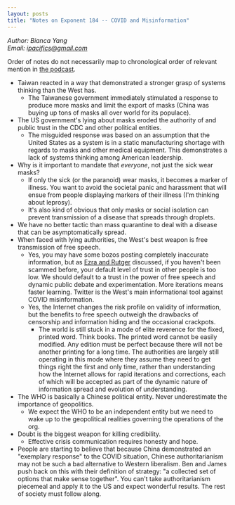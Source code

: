 ```yaml
---
layout: posts
title: "Notes on Exponent 184 -- COVID and Misinformation"
---
```

*Author: Bianca Yang*<br>
*Email: <a href="mailto:ipacifics@gmail.com?subject=Hello from the XDRT Blog">ipacifics@gmail.com</a>*<br>

Order of notes do not necessarily map to chronological order of relevant mention
in [the podcast](https://exponent.fm/episode-184-good-is-better-than-perfect/).


* Taiwan reacted in a way that demonstrated a stronger grasp of systems thinking
than the West has.
  * The Taiwanese government immediately stimulated a response to produce more
  masks and limit the export of masks (China was buying up tons of masks all
  over world for its populace).
* The US government's lying about masks eroded the authority of and public trust
in the CDC and other political entities.
  * The misguided response was based on an assumption that the United
  States as a system is in a static manufacturing shortage with regards to masks
  and other medical equipment. This demonstrates a lack of systems thinking
  among American leadership.
* Why is it important to mandate that *everyone*, not just the sick wear masks?
  * If only the sick (or the paranoid) wear masks, it becomes a marker of
  illness. You want to avoid the societal panic and harassment that will ensue
  from people displaying markers of their illness (I'm thinking about leprosy).
  * It's also kind of obvious that only masks or social isolation can prevent
  transmission of a disease that spreads through droplets.
* We have no better tactic than mass quarantine to deal with a disease that can
be asymptomatically spread.
* When faced with lying authorities, the West's best weapon is free
transmission of free speech.
  * Yes, you may have some bozos posting completely inaccurate information, but
  as [Ezra and
  Rutger](https://www.stitcher.com/podcast/the-ezra-klein-show/e/62717474)
  discussed, if you haven't been scammed before, your default level of trust in
  other people is too low. We should default to a trust in the power of free
  speech and dynamic public debate and experimentation. More iterations means
  faster learning. Twitter is the West's main informational tool against COVID
  misinformation.
  * Yes, the Internet changes the risk profile on validity of information, but
  the benefits to free speech outweigh the drawbacks of censorship and
  information hiding and the occasional crackpots.
    * The world is still stuck in a mode of elite reverence for the fixed,
    printed word. Think books. The printed word cannot be easily modified. Any
    edition must be perfect because there will not be another printing for a
    long time. The authorities are largely still operating in this mode where
    they assume they need to get things right the first and only time, rather
    than understanding how the Internet allows for rapid iterations and
    corrections, each of which will be accepted as part of the dynamic nature of
    information spread and evolution of understanding.
* The WHO is basically a Chinese political entity. Never underestimate the
importance of geopolitics.
  * We expect the WHO to be an independent entity but we need to wake up to the
  geopolitical realities governing the operations of the org.
* Doubt is the biggest weapon for killing credibility.
  * Effective crisis communication requires honesty and hope.
* People are starting to believe that because China demonstrated an "exemplary
response" to the COVID situation, Chinese authoritarianism may not be such a
bad alternative to Western liberalism. Ben and James push back on this with
their definition of strategy: "a collected set of options that make sense
together". You can't take authoritarianism piecemeal and apply it to the US and
expect wonderful results. The rest of society must follow along.
